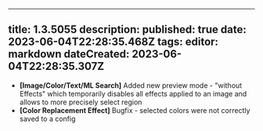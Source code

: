 
---
title: 1.3.5055
description: 
published: true
date: 2023-06-04T22:28:35.468Z
tags: 
editor: markdown
dateCreated: 2023-06-04T22:28:35.307Z
---		
		
- **[Image/Color/Text/ML Search]** Added new preview mode - "without Effects" which temporarily disables all effects applied to an image and allows to more precisely select region
- **[Color Replacement Effect]** Bugfix - selected colors were not correctly saved to a config